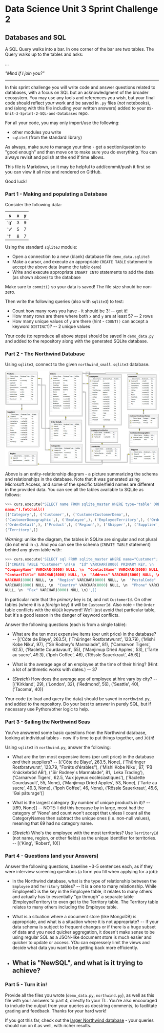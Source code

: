 # Data Science Unit 3 Sprint Challenge 2

## Databases and SQL

A SQL Query walks into a bar. In one corner of the bar are two tables. The Query
walks up to the tables and asks:

...

*"Mind if I join you?"*

---

In this sprint challenge you will write code and answer questions related to
databases, with a focus on SQL but an acknowledgment of the broader ecosystem.
You may use any tools and references you wish, but your final code should
reflect *your* work and be saved in `.py` files (*not* notebooks), and (along
with this file including your written answers) added to your
`DS-Unit-3-Sprint-2-SQL-and-Databases` repo.

For all your code, you may only import/use the following:
- other modules you write
- `sqlite3` (from the standard library)

As always, make sure to manage your time - get a section/question to "good
enough" and then move on to make sure you do everything. You can always revisit
and polish at the end if time allows.

This file is Markdown, so it may be helpful to add/commit/push it first so you
can view it all nice and rendered on GitHub.

Good luck!

### Part 1 - Making and populating a Database

Consider the following data:

| s   | x | y |
|-----|---|---|
| 'g' | 3 | 9 |
| 'v' | 5 | 7 |
| 'f' | 8 | 7 |

Using the standard `sqlite3` module:

- Open a connection to a new (blank) database file `demo_data.sqlite3`
- Make a cursor, and execute an appropriate `CREATE TABLE` statement to accept
  the above data (name the table `demo`)
- Write and execute appropriate `INSERT INTO` statements to add the data (as
  shown above) to the database

Make sure to `commit()` so your data is saved! The file size should be non-zero.

Then write the following queries (also with `sqlite3`) to test:

- Count how many rows you have - it should be 3!
  -- got it!
- How many rows are there where both `x` and `y` are at least 5?
  -- 2 rows
- How many unique values of `y` are there (hint - `COUNT()` can accept a keyword
  `DISTINCT`)?
  -- 2 unique values

Your code (to reproduce all above steps) should be saved in `demo_data.py` and
added to the repository along with the generated SQLite database.

### Part 2 - The Northwind Database

Using `sqlite3`, connect to the given `northwind_small.sqlite3` database.

![Northwind Entity-Relationship Diagram](./northwind_erd.png)

Above is an entity-relationship diagram - a picture summarizing the schema and
relationships in the database. Note that it was generated using Microsoft
Access, and some of the specific table/field names are different in the provided
data. You can see all the tables available to SQLite as follows:

```python
>>> curs.execute("SELECT name FROM sqlite_master WHERE type='table' ORDER BY
name;").fetchall()
[('Category',), ('Customer',), ('CustomerCustomerDemo',),
('CustomerDemographic',), ('Employee',), ('EmployeeTerritory',), ('Order',),
('OrderDetail',), ('Product',), ('Region',), ('Shipper',), ('Supplier',),
('Territory',)]
```

*Warning*: unlike the diagram, the tables in SQLite are singular and not plural
(do not end in `s`). And you can see the schema (`CREATE TABLE` statement)
behind any given table with:
```python
>>> curs.execute('SELECT sql FROM sqlite_master WHERE name="Customer";').fetchall()
[('CREATE TABLE "Customer" \n(\n  "Id" VARCHAR(8000) PRIMARY KEY, \n
"CompanyName" VARCHAR(8000) NULL, \n  "ContactName" VARCHAR(8000) NULL, \n
"ContactTitle" VARCHAR(8000) NULL, \n  "Address" VARCHAR(8000) NULL, \n  "City"
VARCHAR(8000) NULL, \n  "Region" VARCHAR(8000) NULL, \n  "PostalCode"
VARCHAR(8000) NULL, \n  "Country" VARCHAR(8000) NULL, \n  "Phone" VARCHAR(8000)
NULL, \n  "Fax" VARCHAR(8000) NULL \n)',)]
```

In particular note that the *primary* key is `Id`, and not `CustomerId`. On
other tables (where it is a *foreign* key) it will be `CustomerId`. Also note -
the `Order` table conflicts with the `ORDER` keyword! We'll just avoid that
particular table, but it's a good lesson in the danger of keyword conflicts.

Answer the following questions (each is from a single table):

- What are the ten most expensive items (per unit price) in the database?
  -- [('Côte de Blaye', 263.5),
  ('Thüringer Rostbratwurst', 123.79),
  ('Mishi Kobe Niku', 97),
  ("Sir Rodney's Marmalade", 81),
  ('Carnarvon Tigers', 62.5),
  ('Raclette Courdavault', 55),
  ('Manjimup Dried Apples', 53),
  ('Tarte au sucre', 49.3),
  ('Ipoh Coffee', 46),
  ('Rössle Sauerkraut', 45.6)]
 
- What is the average age of an employee at the time of their hiring? (Hint: a
  lot of arithmetic works with dates.)
  -- 37
- (*Stretch*) How does the average age of employee at hire vary by city?
  -- [('Kirkland', 29),
  ('London', 32),
  ('Redmond', 56),
  ('Seattle', 40),
   ('Tacoma', 40)]

Your code (to load and query the data) should be saved in `northwind.py`, and
added to the repository. Do your best to answer in purely SQL, but if necessary
use Python/other logic to help.

### Part 3 - Sailing the Northwind Seas

You've answered some basic questions from the Northwind database, looking at
individual tables - now it's time to put things together, and `JOIN`!

Using `sqlite3` in `northwind.py`, answer the following:

- What are the ten most expensive items (per unit price) in the database *and*
  their suppliers?
  -- [('Côte de Blaye', 263.5, None),
  ('Thüringer Rostbratwurst', 123.79, "Forêts d'érables"),
  ('Mishi Kobe Niku', 97, 'PB Knäckebröd AB'),
  ("Sir Rodney's Marmalade", 81, 'Leka Trading'),
  ('Carnarvon Tigers', 62.5, 'Aux joyeux ecclésiastiques'),
  ('Raclette Courdavault', 55, None),
  ('Manjimup Dried Apples', 53, None),
   ('Tarte au sucre', 49.3, None),
  ('Ipoh Coffee', 46, None),
  ('Rössle Sauerkraut', 45.6, 'Gai pâturage')]
 
- What is the largest category (by number of unique products in it)?
  -- [(69, None)]
  -- NOTE: I did this because by in large, most had the category of 'None' and count won't accept that unless I count all the CategoryNames then subtract the  unique ones (i.e. non-null values), meaning that 69 had no category name.
  
- (*Stretch*) Who's the employee with the most territories? Use `TerritoryId`
  (not name, region, or other fields) as the unique identifier for territories.
  -- [('King', 'Robert', 10)]

### Part 4 - Questions (and your Answers)

Answer the following questions, baseline ~3-5 sentences each, as if they were
interview screening questions (a form you fill when applying for a job):

- In the Northwind database, what is the type of relationship between the
  `Employee` and `Territory` tables?
  -- It is a one to many relationship. While EmployeeID is the key in the Employee table, it relates to many others and actually has to essentially "go through" a separate table (EmployeeTerritory) to even get to the Territory table. The Territory table relates to many others including the Employee table. 
  
- What is a situation where a document store (like MongoDB) is appropriate, and
  what is a situation where it is not appropriate?
  -- If your data schema is subject to frequent changes or if there is a huge subset of data and you need quicker aggregation, it doesn't make sense to be using regular SQL as a JSON-like document store is much easier and quicker to update or access. YOu can expressely limit the views and decide what data you want to be getting back more efficiently. 
  
- What is "NewSQL", and what is it trying to achieve?
  -- 

### Part 5 - Turn it in!
Provide all the files you wrote (`demo_data.py`, `northwind.py`), as well as
this file with your answers to part 4, directly to your TL. You're also
encouraged to include the output from your queries as docstring comments, to
facilitate grading and feedback. Thanks for your hard work!

If you got this far, check out the [larger Northwind
database](https://github.com/jpwhite3/northwind-SQLite3/blob/master/Northwind_large.sqlite.zip) -
your queries should run on it as well, with richer results.
